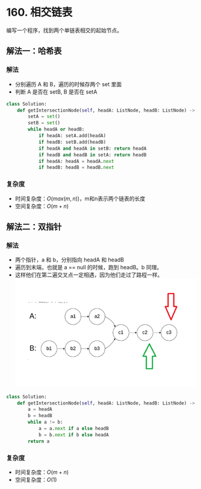 # 160. 相交链表
编写一个程序，找到两个单链表相交的起始节点。

## 解法一：哈希表
### 解法
- 分别遍历 A 和 B，遍历的时候存两个 set 里面
- 判断 A 是否在 setB, B 是否在 setA

```python
class Solution:
    def getIntersectionNode(self, headA: ListNode, headB: ListNode) -> ListNode:
        setA = set()
        setB = set()
        while headA or headB:
            if headA: setA.add(headA)
            if headB: setB.add(headB)
            if headA and headA in setB: return headA
            if headB and headB in setA: return headB
            if headA: headA = headA.next
            if headB: headB = headB.next
```

### 复杂度
- 时间复杂度：$O(max(m, n))$，m和n表示两个链表的长度
- 空间复杂度：$O(m + n)$

## 解法二：双指针
### 解法
- 两个指针，a 和 b，分别指向 headA 和 headB
- 遍历到末端，也就是 a == null 的时候，跑到 headB。b 同理。
- 这样他们在第二遍交叉点一定相遇，因为他们走过了路程一样。
![](img/160_1.png)
```python
class Solution:
    def getIntersectionNode(self, headA: ListNode, headB: ListNode) -> ListNode:
        a = headA
        b = headB
        while a != b:
            a = a.next if a else headB
            b = b.next if b else headA
        return a
```

### 复杂度
- 时间复杂度：$O(m + n)$
- 空间复杂度：$O(1)$